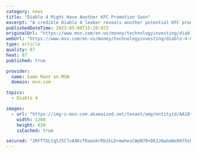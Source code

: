 ```yaml
---
category: news
title: "Diablo 4 Might Have Another KFC Promotion Soon"
excerpt: "A credible Diablo 4 leaker reveals another potential KFC promotion may be coming soon, bringing with it some in-game rewards."
publishedDateTime: 2023-05-08T15:20:07Z
originalUrl: "https://www.msn.com/en-us/money/technologyinvesting/diablo-4-might-have-another-kfc-promotion-soon/ar-AA1aUhwY"
webUrl: "https://www.msn.com/en-us/money/technologyinvesting/diablo-4-might-have-another-kfc-promotion-soon/ar-AA1aUhwY"
type: article
quality: 87
heat: 87
published: true

provider:
  name: Game Rant on MSN
  domain: msn.com

topics:
  - Diablo 4

images:
  - url: "https://img-s-msn-com.akamaized.net/tenant/amp/entityid/AA18t5n1.img?h=630&w=1200&m=6&q=60&o=t&l=f&f=jpg&x=539&y=151"
    width: 1200
    height: 630
    isCached: true

secured: "2RFTTbLtq5J5C7vA4KcTRaaxkrRb2kLD+mwhesCWpN78+DE3J6wGeWo997XsUvMgQDcOZDNrg6CZFiLJA+1X0HZCkfHlnvAQm2qnBk9dF7TNpm8Z2yBhu449YdD5OwQ3MpRJ059q/3UtOhgTaDvxL9eM4kJbPJg0coS7KbeOQUyiplZv03NTsRWhaeIC+2bimoVM7trrCIclBR1ieYSPVPVUnhkkVV8zjmsBnP1mlSubVm9SI3VBs13EzxOn4+SBUxlikuu0vjb0lLHW0YZQXy2daP9K9p1wI825TpjO9qa8HF/yuRJ7pKEW5G2Eb7iI9XOxCi+V2YizAEc2Dhegd4i48XWmPQDraVjwaEr6448=;jvw3zjNbB1Pv0R8YwDzuiw=="
---
```


